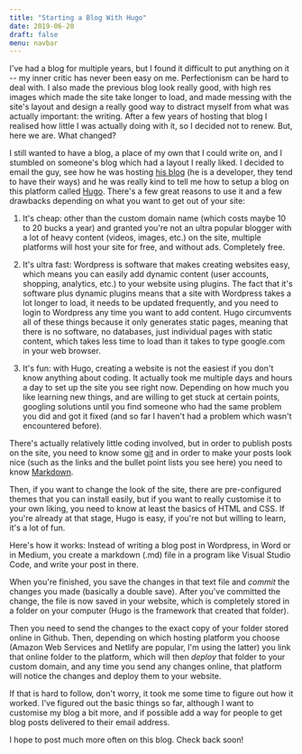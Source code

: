 ```yaml
---
title: "Starting a Blog With Hugo"
date: 2019-06-20
draft: false
menu: navbar
---
```


I've had a blog for multiple years, but I found it difficult to put anything on it -- my inner critic has never been easy on me. Perfectionism can be hard to deal with. I also made the previous blog look really good, with high res images which made the site take longer to load, and made messing with the site's layout and design a really good way to distract myself from what was actually important: the writing. After a few years of hosting that blog I realised how little I was actually doing with it, so I decided not to renew. But, here we are. What changed?

I still wanted to have a blog, a place of my own that I could write on, and I stumbled on someone's blog which had a layout I really liked. I decided to email the guy, see how he was hosting [his blog](https://nomasters.io/) (he is a developer, they tend to have their ways) and he was really kind to tell me how to setup a blog on this platform called [Hugo](https://gohugo.io/). There's a few great reasons to use it and a few drawbacks depending on what you want to get out of your site:

1. It's cheap: other than the custom domain name (which costs maybe 10 to 20 bucks a year) and granted you're not an ultra popular blogger with a lot of heavy content (videos, images, etc.) on the site, multiple platforms will host your site for free, and without ads. Completely free.

2. It's ultra fast: Wordpress is software that makes creating websites easy, which means you can easily add dynamic content (user accounts, shopping, analytics, etc.) to your website using plugins. The fact that it's software plus dynamic plugins means that a site with Wordpress takes a lot longer to load, it needs to be updated frequently, and you need to login to Wordpress any time you want to add content. Hugo circumvents all of these things because it only generates static pages, meaning that there is no software, no databases, just individual pages with static content, which takes less time to load than it takes to type google.com in your web browser.

3. It's fun: with Hugo, creating a website is not the easiest if you don't know anything about coding. It actually took me multiple days and hours a day to set up the site you see right now. Depending on how much you like learning new things, and are willing to get stuck at certain points, googling solutions until you find someone who had the same problem you did and got it fixed (and so far I haven't had a problem which wasn't encountered before). 

There's actually relatively little coding involved, but in order to publish posts on the site, you need to know some [git](https://rogerdudler.github.io/git-guide/) and in order to make your posts look nice (such as the links and the bullet point lists you see here) you need to know [Markdown](https://www.markdownguide.org/). 

Then, if you want to change the look of the site, there are pre-configured themes that you can install easily, but if you want to really customise it to your own liking, you need to know at least the basics of HTML and CSS. If you're already at that stage, Hugo is easy, if you're not but willing to learn, it's a lot of fun.

Here's how it works: Instead of writing a blog post in Wordpress, in Word or in Medium, you create a markdown (.md) file in a program like Visual Studio Code, and write your post in there. 

When you're finished, you save the changes in that text file and _commit_ the changes you made (basically a double save). After you've committed the change, the file is now saved in your website, which is completely stored in a folder on your computer (Hugo is the framework that created that folder). 

Then you need to send the changes to the exact copy of your folder stored online in Github. Then, depending on which hosting platform you choose (Amazon Web Services and Netlify are popular, I'm using the latter) you link that online folder to the platform, which will then _deploy_ that folder to your custom domain, and any time you send any changes online, that platform will notice the changes and deploy them to your website.

If that is hard to follow, don't worry, it took me some time to figure out how it worked. I've figured out the basic things so far, although I want to customise my blog a bit more, and if possible add a way for people to get blog posts delivered to their email address.

I hope to post much more often on this blog. Check back soon!
